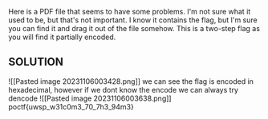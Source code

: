 Here is a PDF file that seems to have some problems. I'm not sure what it used to be, but that's not important. I know it contains the flag, but I'm sure you can find it and drag it out of the file somehow. This is a two-step flag as you will find it partially encoded.
## SOLUTION 
![[Pasted image 20231106003428.png]]
we can see the flag is encoded in hexadecimal, however if we dont know the encode we can always try dencode 
![[Pasted image 20231106003638.png]]
poctf{uwsp_w31c0m3_70_7h3_94m3}
